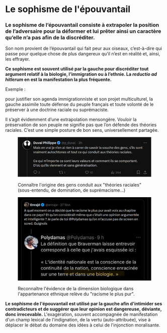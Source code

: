 # Le sophisme de l'épouvantail

### Le sophisme de l’épouvantail consiste à extrapoler la position de l’adversaire pour la déformer et lui prêter ainsi un caractère qu’elle n’a pas afin de la discréditer.

Son nom provient de l’épouvantail qui fait peur aux oiseaux, c’est-à-dire qui passe pour quelque chose de plus dangereux qu’il n’est en réalité et, ainsi, les effrayer.

**Ce sophisme est souvent utilisé par la gauche pour discréditer tout argument relatif à la biologie, l’immigration ou à l’ethnie. La&#x20;**_**reductio ad hitlerum**_**&#x20;en est la manifestation la plus fréquente.**

Exemple :&#x20;

pour justifier son agenda immigrationniste et son projet multiculturel, la gauche assimile toute défense du peuple français et toute volonté de le préserver à une doctrine raciale ou suprémaciste.

Il s’agit évidemment d’une extrapolation mensongère. Vouloir la préservation de son peuple ne signifie pas que l’on défende des théories raciales. C’est une simple posture de bon sens, universellement partagée.



<figure><img src="../.gitbook/assets/GklPXRbXEAA_DPV.png" alt=""><figcaption><p>Connaître l'origine des gens conduit aux "théories raciales" (sous-entendu, de domination, de suprémacisme...)</p></figcaption></figure>

<figure><img src="../.gitbook/assets/image (2).png" alt="" width="563"><figcaption><p>Reconnaître l'évidence de la dimension biologique dans l'appartenance ethnique relève du "racisme le plus pur".</p></figcaption></figure>

**Le sophisme de l'épouvantail est utilisé par la gauche afin d'intimider ses contradicteurs et de suggérer que leur opinion est dangereuse, déviante, donc irrecevable.** L'exagération, souvent accompagnée de manifestation d'un champ lexical de l'indignation, de la vertu (auto-attribuée), vise à déplacer le débat du domaine des idées à celui de l'injonction moralisante.
